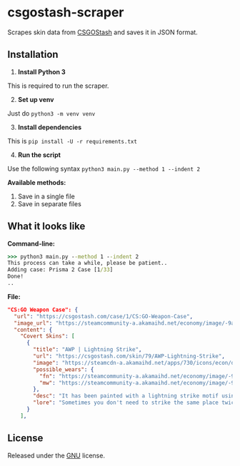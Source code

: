 
# csgostash-scraper
Scrapes skin data from [CSGOStash](https://csgostash.com/) and saves it in JSON format.

Installation
--
1. **Install Python 3**

This is required to run the scraper.

2. **Set up venv**

Just do `python3 -m venv venv`

3. **Install dependencies**

This is `pip install -U -r requirements.txt`

4. **Run the script**

Use the following syntax `python3 main.py --method 1 --indent 2`

**Available methods:**
1. Save in a single file
2. Save in separate files

What it looks like
--
**Command-line:**
```cmd
>>> python3 main.py --method 1 --indent 2
This process can take a while, please be patient..
Adding case: Prisma 2 Case [1/33]
Done!
..
```
**File:**
```json
"CS:GO Weapon Case": {
  "url": "https://csgostash.com/case/1/CS:GO-Weapon-Case",
  "image_url": "https://steamcommunity-a.akamaihd.net/economy/image/-9a81dlWLwJ2UUGcVs_nsVtzdOEdtWwKGZZLQHTxDZ7I56KU0Zwwo4NUX4oFJZEHLbXU5A1PIYQNqhpOSV-fRPasw8rsRVx4MwFo5_T3eAQ3i6DMIW0X7ojiwoHax6egMOKGxj4G68Nz3-jCp4itjFWx-ktqfSmtcwqVx6sT/256fx256f",
  "content": {
    "Covert Skins": [
      {
        "title": "AWP | Lightning Strike",
        "url": "https://csgostash.com/skin/79/AWP-Lightning-Strike",
        "image": "https://steamcdn-a.akamaihd.net/apps/730/icons/econ/default_generated/weapon_awp_am_lightning_awp_light_large.3761894103ee0fec90af459928635933ba27e36d.png",
        "possible_wears": {
          "fn": "https://steamcommunity-a.akamaihd.net/economy/image/-9a81dlWLwJ2UUGcVs_nsVtzdOEdtWwKGZZLQHTxDZ7I56KU0Zwwo4NUX4oFJZEHLbXH5ApeO4YmlhxYQknCRvCo04DEVlxkKgpot621FAZt7P_BdjVW4tW4k7-KgOfLP7LWnn9u5MRjjeyPptuj2Qzt_0JsYDymJNDAIQ8-MA7U_1i3w-bphpO1v56bmHBk7yMksWGdwUJq4NI0lg/512fx384f",
          "mw": "https://steamcommunity-a.akamaihd.net/economy/image/-9a81dlWLwJ2UUGcVs_nsVtzdOEdtWwKGZZLQHTxDZ7I56KU0Zwwo4NUX4oFJZEHLbXH5ApeO4YmlhxYQknCRvCo04DEVlxkKgpot621FAZt7P_BdjVW4tW4k7-KgOfLP7LWnn9u5MRjjeyPptuj2Qzt_0JsYDymJNDAIQ8-MA7U_1i3w-bphpO1v56bmHBk7yMksWGdwUJq4NI0lg/512fx384f"
        },
        "desc": "It has been painted with a lightning strike motif using anodizing effect paints over a metallic base coat.",
        "lore": "Sometimes you don't need to strike the same place twice"
      }
    ],
```

License
--
Released under the [GNU](LICENSE) license.
